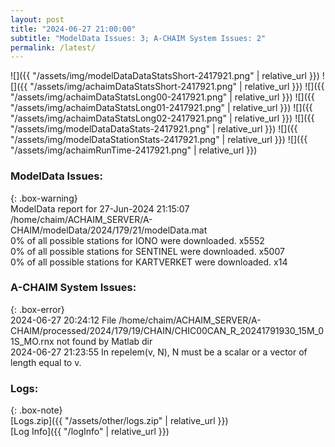 ```yaml
---
layout: post
title: "2024-06-27 21:00:00"
subtitle: "ModelData Issues: 3; A-CHAIM System Issues: 2"
permalink: /latest/
---
```


![]({{ "/assets/img/modelDataDataStatsShort-2417921.png" | relative_url }})
![]({{ "/assets/img/achaimDataStatsShort-2417921.png" | relative_url }})
![]({{ "/assets/img/achaimDataStatsLong00-2417921.png" | relative_url }})
![]({{ "/assets/img/achaimDataStatsLong01-2417921.png" | relative_url }})
![]({{ "/assets/img/achaimDataStatsLong02-2417921.png" | relative_url }})
![]({{ "/assets/img/modelDataDataStats-2417921.png" | relative_url }})
![]({{ "/assets/img/modelDataStationStats-2417921.png" | relative_url }})
![]({{ "/assets/img/achaimRunTime-2417921.png" | relative_url }})


### ModelData Issues:  
  
{: .box-warning}  
 ModelData report for 27-Jun-2024 21:15:07   
 /home/chaim/ACHAIM_SERVER/A-CHAIM/modelData/2024/179/21/modelData.mat   
 0% of all possible stations for IONO were downloaded. x5552   
 0% of all possible stations for SENTINEL were downloaded. x5007   
 0% of all possible stations for KARTVERKET were downloaded. x14   
  
### A-CHAIM System Issues:  
  
{: .box-error}  
2024-06-27 20:24:12 File /home/chaim/ACHAIM_SERVER/A-CHAIM/processed/2024/179/19/CHAIN/CHIC00CAN_R_20241791930_15M_01S_MO.rnx not found by Matlab dir  
2024-06-27 21:23:55 In repelem(v, N), N must be a scalar or a vector of length equal to v.  

### Logs:  
  
{: .box-note}  
[Logs.zip]({{ "/assets/other/logs.zip" | relative_url }})  
[Log Info]({{ "/logInfo" | relative_url }})  
